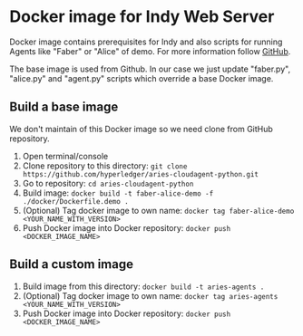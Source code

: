 # Docker image for Indy Web Server
Docker image contains prerequisites for Indy and also scripts for running Agents like "Faber" or "Alice" of demo. For more information follow [GitHub](https://github.com/hyperledger/aries-cloudagent-python).

The base image is used from Github. In our case we just update "faber.py", "alice.py" and "agent.py" scripts which override a base Docker image.

## Build a base image
We don't maintain of this Docker image so we need clone from GitHub repository.
1. Open terminal/console
2. Clone repository to this directory: `git clone https://github.com/hyperledger/aries-cloudagent-python.git`
3. Go to repository: `cd aries-cloudagent-python`
4. Build image: `docker build -t faber-alice-demo -f ./docker/Dockerfile.demo .`
5. (Optional) Tag docker image to own name: `docker tag faber-alice-demo <YOUR_NAME_WITH_VERSION>`
5. Push Docker image into Docker repository: `docker push <DOCKER_IMAGE_NAME>`

## Build a custom image
1. Build image from this directory: `docker build -t aries-agents .`
2. (Optional) Tag docker image to own name: `docker tag aries-agents <YOUR_NAME_WITH_VERSION>`
3. Push Docker image into Docker repository: `docker push <DOCKER_IMAGE_NAME>`
